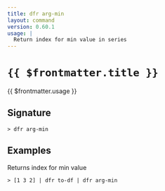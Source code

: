 ```yaml
---
title: dfr arg-min
layout: command
version: 0.60.1
usage: |
  Return index for min value in series
---
```


# `{{ $frontmatter.title }}`

<div style='white-space: pre-wrap;'>{{ $frontmatter.usage }}</div>

## Signature

`> dfr arg-min `

## Examples

Returns index for min value

```shell
> [1 3 2] | dfr to-df | dfr arg-min
```

